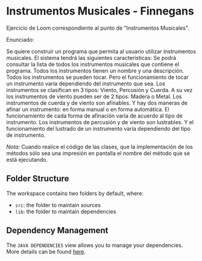 # Instrumentos Musicales - Finnegans

Ejercicio de Loom correspondiente al punto de "Instrumentos Musicales".

Enunciado:

Se quiere construir un programa que permita al usuario utilizar instrumentos musicales. El sistema  tendrá  las siguientes características:
Se podrá consultar la lista de todos los instrumentos musicales que contiene el programa.
Todos los instrumentos tienen un nombre y una descripción.
Todos los instrumentos se pueden tocar. Pero el funcionamiento de tocar un instrumento varía dependiendo del instrumento que sea.
Los instrumentos se clasifican en 3 tipos: Viento, Percusión y Cuerda.
A su vez los instrumentos de viento pueden ser de 2 tipos: Madera o Metal.
Los instrumentos de cuerda y de viento son afinables. Y hay dos maneras de afinar un instrumento: en forma manual o en forma automática. El funcionamiento de cada forma de afinación varía de acuerdo al tipo de instrumento.
Los instrumentos de percusión y de viento son lustrables. Y el funcionamiento del lustrado de un instrumento varía dependiendo del tipo de instrumento.

*Nota:* Cuando realice el código de las clases, que la implementación de los métodos sólo sea una impresión en pantalla el nombre del método que se está ejecutando.

## Folder Structure

The workspace contains two folders by default, where:

- `src`: the folder to maintain sources
- `lib`: the folder to maintain dependencies

## Dependency Management

The `JAVA DEPENDENCIES` view allows you to manage your dependencies. More details can be found [here](https://github.com/microsoft/vscode-java-pack/blob/master/release-notes/v0.9.0.md#work-with-jar-files-directly).
